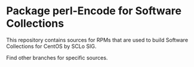 # Package perl-Encode for Software Collections

This repository contains sources for RPMs that are used
to build Software Collections for CentOS by SCLo SIG.

Find other branches for specific sources.
